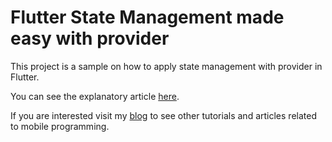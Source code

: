 # Flutter State Management made easy with provider

This project is a sample on how to apply state management with provider in Flutter.

You can see the explanatory article [here](https://davidserrano.io/flutter-state-management-made-easy-with-provider-flutter-tutorial-for-beginners).

If you are interested visit my [blog](https://davidserrano.io/) to see other tutorials and articles related to mobile programming.